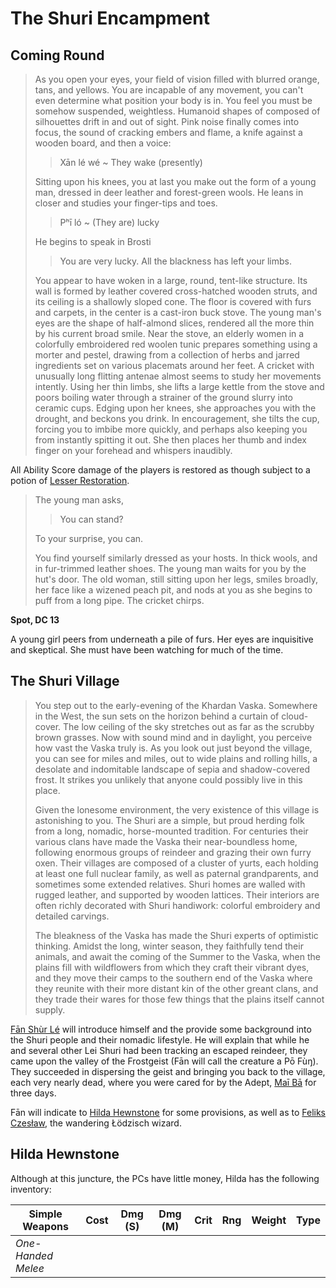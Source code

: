 # The Shuri Encampment

## Coming Round

> As you open your eyes, your field of vision filled with blurred orange, tans, and yellows. You are incapable of any movement, you can't even determine what position your body is in. You feel you must be somehow suspended, weightless. Humanoid shapes of composed of silhouettes drift in and out of sight. Pink noise finally comes into focus, the sound of cracking embers and flame, a knife against a wooden board, and then a voice:
> > Xān lé wé ~ They wake (presently)
>
> Sitting upon his knees, you at last you make out the form of a young man, dressed in deer leather and forest-green wools. He leans in closer and studies your finger-tips and toes.
> > Pʰī ló ~ (They are) lucky
>
> He begins to speak in Brosti
> > You are very lucky. All the blackness has left your limbs.
>  
> You appear to have woken in a large, round, tent-like structure. Its wall is formed by leather covered cross-hatched wooden struts, and its ceiling is a shallowly sloped cone. The floor is covered with furs and carpets, in the center is a cast-iron buck stove. The young man's eyes are the shape of half-almond slices, rendered all the more thin by his current broad smile. Near the stove, an elderly women in a colorfully embroidered red woolen tunic prepares something using a morter and pestel, drawing from a collection of herbs and jarred ingredients set on various placemats around her feet. A cricket with unusually long flitting antenae almost seems to study her movements intently. Using her thin limbs, she lifts a large kettle from the stove and poors boiling water through a strainer of the ground slurry into ceramic cups. Edging upon her knees, she approaches you with the drought, and beckons you drink. In encouragement, she tilts the cup, forcing you to imbibe more quickly, and perhaps also keeping you from instantly spitting it out. She then places her thumb and index finger on your forehead and whispers inaudibly.

All Ability Score damage of the players is restored as though subject to a potion of [Lesser Restoration](http://www.dandwiki.com/wiki/Lesser_restoration).

> The young man asks,
> > You can stand? 
>
> To your surprise, you can.
>
> You find yourself similarly dressed as your hosts. In thick wools, and in fur-trimmed leather shoes. The young man waits for you by the hut's door. The old woman, still sitting upon her legs, smiles broadly, her face like a wizened peach pit, and nods at you as she begins to puff from a long pipe. The cricket chirps.

**Spot, DC 13**

A young girl peers from underneath a pile of furs. Her eyes are inquisitive and skeptical. She must have been watching for much of the time.

## The Shuri Village

> You step out to the early-evening of the Khardan Vaska. Somewhere in the West, the sun sets on the horizon behind a curtain of cloud-cover. The low ceiling of the sky stretches out as far as the scrubby brown grasses. Now with sound mind and in daylight, you perceive how vast the Vaska truly is. As you look out just beyond the village, you can see for miles and miles, out to wide plains and rolling hills, a desolate and indomitable landscape of sepia and shadow-covered frost. It strikes you unlikely that anyone could possibly live in this place.
>
> Given the lonesome environment, the very existence of this village is astonishing to you. The Shuri are a simple, but proud herding folk from a long, nomadic, horse-mounted tradition. For centuries their various clans have made the Vaska their near-boundless home, following enormous groups of reindeer and grazing their own furry oxen. Their villages are composed of a cluster of yurts, each holding at least one full nuclear family, as well as paternal grandparents, and sometimes some extended relatives. Shuri homes are walled with rugged leather, and supported by wooden lattices. Their interiors are often richly decorated with Shuri handiwork: colorful embroidery and detailed carvings.
>
> The bleakness of the Vaska has made the Shuri experts of optimistic thinking. Amidst the long, winter season, they faithfully tend their animals, and await the coming of the Summer to the Vaska, when the plains fill with wildflowers from which they craft their vibrant dyes, and they move their camps to the southern end of the Vaska where they reunite with their more distant kin of the other greant clans, and they trade their wares for those few things that the plains itself cannot supply.

[Fān Shùr Lé](https://github.com/bdrillard/campaigns/blob/master/Rhenovaar/Appendices/6%20NPCs/Fan%20Shur%20Lei.md) will introduce himself and the provide some background into the Shuri people and their nomadic lifestyle. He will explain that while he and several other Lei Shuri had been tracking an escaped reindeer, they came upon the valley of the Frostgeist (Fān will call the creature a Pō Fùŋ). They succeeded in dispersing the geist and bringing you back to the village, each very nearly dead, where you were cared for by the Adept, [Maī Bā](https://github.com/bdrillard/campaigns/blob/master/Rhenovaar/Appendices/6%20NPCs/Mai%20Ba%20Shur%20Lei.md) for three days.

Fān will indicate to [Hilda Hewnstone](https://github.com/bdrillard/campaigns/blob/master/Rhenovaar/Appendices/6%20NPCs/Hilda%20Hewnstone.md) for some provisions, as well as to [Feliks Czesław](https://github.com/bdrillard/campaigns/blob/master/Rhenovaar/Appendices/6%20NPCs/Feliks%20Czeslaw.md), the wandering Łödzisch wizard.

## Hilda Hewnstone

Although at this juncture, the PCs have little money, Hilda has the following inventory:

Simple Weapons | Cost | Dmg (S) | Dmg (M) | Crit | Rng | Weight | Type
--- | --- | --- | --- | --- | --- | --- | ---
| _One-Handed Melee_ |


